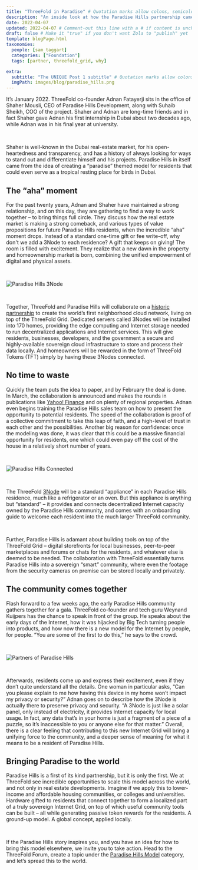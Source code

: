 ```yaml
---
title: "ThreeFold in Paradise" # Quotation marks allow colons, semicolons, etc.
description: "An inside look at how the Paradise Hills partnership came to be and how the model can scale around the world." # Quotation marks allow colons, semicolons, etc.
date: 2022-04-07
updated: 2022-04-07 # Comment-out this line with a # if content is unchanged
draft: false # Make it "true" if you don't want Zola to "publish" yet
template: blogPage.html
taxonomies:
  people: [sam_taggart]
  categories: ["Foundation"]
  tags: [partner, threefold_grid, why]

extra:
  subtitle: "The UNIQUE Post 1 subtitle" # Quotation marks allow colons, semicolons, etc.
  imgPath: images/blog/paradise_hills.png
---
```


It’s January 2022. ThreeFold co-founder Adnan Fatayerji sits in the office of Shaher Mousli, CEO of Paradise Hills Development, along with Suhaib Sheikh, COO of the project. Shaher and Adnan are long-time friends and in fact Shaher gave Adnan his first internship in Dubai about two decades ago, while Adnan was in his final year at university.

<br/>

Shaher is well-known in the Dubai real-estate market, for his open-heartedness and transparency, and has a history of always looking for ways to stand out and differentiate himself and his projects. Paradise Hills in itself came from the idea of creating a “paradise” themed model for residents that could even serve as a tropical resting place for birds in Dubai.

## The “aha” moment

For the past twenty years, Adnan and Shaher have maintained a strong relationship, and on this day, they are gathering to find a way to work together – to bring things full circle. They discuss how the real estate market is making a strong comeback, and various types of value propositions for future Paradise Hills residents, when the incredible “aha” moment drops. Instead of a standard one-time gift or fee write-off, why don't we add a 3Node to each residence? A gift that keeps on giving! The room is filled with excitement. They realize that a new dawn in the property and homeownership market is born, combining the unified empowerment of digital and physical assets.

<br/>

![Paradise Hills 3Node](images/blog/paradise_hills_3node.png)

<br/>

Together, ThreeFold and Paradise Hills will collaborate on a [historic partnership](https://threefold.io/news/post/paradise_hills/) to create the world’s first neighborhood cloud network, living on top of the ThreeFold Grid. Dedicated servers called 3Nodes will be installed into 170 homes, providing the edge computing and Internet storage needed to run decentralized applications and Internet services. This will give residents, businesses, developers, and the government a secure and highly-available sovereign cloud infrastructure to store and process their data locally. And homeowners will be rewarded in the form of ThreeFold Tokens (TFT) simply by having these 3Nodes connected.

## No time to waste

Quickly the team puts the idea to paper, and by February the deal is done. In March, the collaboration is announced and makes the rounds in publications like [Yahoo! Finance](https://finance.yahoo.com/news/paradise-hills-property-development-threefold-090000146.html) and on plenty of regional properties. Adnan even begins training the Paradise Hills sales team on how to present the opportunity to potential residents. The speed of the collaboration is proof of a collective commitment to take this leap of faith, and a high-level of trust in each other and the possibilities. Another big reason for confidence: once the modeling was done, it was clear that this could be a massive financial opportunity for residents, one which could even pay off the cost of the house in a relatively short number of years.

<br/>

![Paradise Hills Connected](images/blog/paradise_hills_connected.png)

<br/>

The ThreeFold [3Node](https://threefold.io/farm) will be a standard “appliance” in each Paradise Hills residence, much like a refrigerator or an oven. But this appliance is anything but “standard” – it provides and connects decentralized Internet capacity owned by the Paradise Hills community, and comes with an onboarding guide to welcome each resident into the much larger ThreeFold community.

<br/>

Further, Paradise Hills is adamant about building tools on top of the ThreeFold Grid – digital storefronts for local businesses, peer-to-peer marketplaces and forums or chats for the residents, and whatever else is deemed to be needed. The collaboration with ThreeFold essentially turns Paradise Hills into a sovereign “smart” community, where even the footage from the security cameras on premise can be stored locally and privately.

## The community comes together

Flash forward to a few weeks ago, the early Paradise Hills community gathers together for a gala. ThreeFold co-founder and tech guru Weynand Kuijpers has the chance to speak in front of the group. He speaks about the early days of the Internet, how it was hijacked by Big Tech turning people into products, and how now there is a new model for the Internet by people, for people. “You are some of the first to do this,” he says to the crowd.

<br/>

![Partners of Paradise Hills](images/blog/paradise_hills_partners.jpeg)

<br/>

Afterwards, residents come up and express their excitement, even if they don’t quite understand all the details. One woman in particular asks, “Can you please explain to me how having this device in my home won’t impact my privacy or security?” Adnan goes on to describe how the 3Node is actually there to preserve privacy and security. “A 3Node is just like a solar panel, only instead of electricity, it provides Internet capacity for local usage. In fact, any data that’s in your home is just a fragment of a piece of a puzzle, so it’s inaccessible to you or anyone else for that matter.” Overall, there is a clear feeling that contributing to this new Internet Grid will bring a unifying force to the community, and a deeper sense of meaning for what it means to be a resident of Paradise Hills.

## Bringing Paradise to the world

Paradise Hills is a first of its kind partnership, but it is only the first. We at ThreeFold see incredible opportunities to scale this model across the world, and not only in real estate developments. Imagine if we apply this to lower-income and affordable housing communities, or colleges and universities. Hardware gifted to residents that connect together to form a localized part of a truly sovereign Internet Grid, on top of which useful community tools can be built – all while generating passive token rewards for the residents. A ground-up model. A global concept, applied locally.

<br/>

If the Paradise Hills story inspires you, and you have an idea for how to bring this model elsewhere, we invite you to take action. Head to the ThreeFold Forum, create a topic under the [Paradise Hills Model](https://forum.threefold.io/t/about-the-paradise-hills-model-category/2632) category, and let’s spread this to the world.
